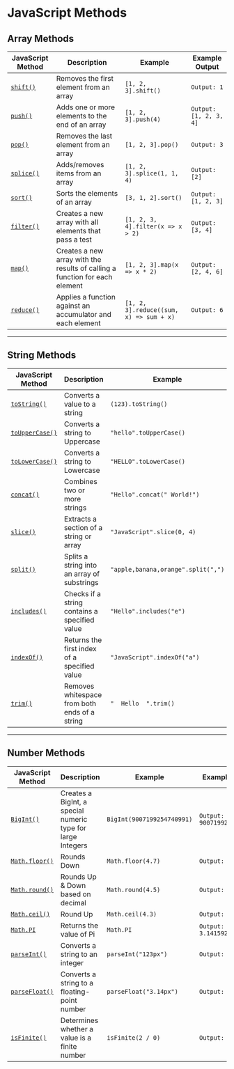 # JavaScript Methods

## **Array Methods**

| JavaScript Method                                                                                           | Description                                                                 | Example                                 | Example Output         |
| ----------------------------------------------------------------------------------------------------------- | --------------------------------------------------------------------------- | --------------------------------------- | ---------------------- |
| [`shift()`](https://developer.mozilla.org/en-US/docs/Web/JavaScript/Reference/Global_Objects/Array/shift)   | Removes the first element from an array                                     | `[1, 2, 3].shift()`                     | `Output: 1`            |
| [`push()`](https://developer.mozilla.org/en-US/docs/Web/JavaScript/Reference/Global_Objects/Array/push)     | Adds one or more elements to the end of an array                            | `[1, 2, 3].push(4)`                     | `Output: [1, 2, 3, 4]` |
| [`pop()`](https://developer.mozilla.org/en-US/docs/Web/JavaScript/Reference/Global_Objects/Array/pop)       | Removes the last element from an array                                      | `[1, 2, 3].pop()`                       | `Output: 3`            |
| [`splice()`](https://developer.mozilla.org/en-US/docs/Web/JavaScript/Reference/Global_Objects/Array/splice) | Adds/removes items from an array                                            | `[1, 2, 3].splice(1, 1, 4)`             | `Output: [2]`          |
| [`sort()`](https://developer.mozilla.org/en-US/docs/Web/JavaScript/Reference/Global_Objects/Array/sort)     | Sorts the elements of an array                                              | `[3, 1, 2].sort()`                      | `Output: [1, 2, 3]`    |
| [`filter()`](https://developer.mozilla.org/en-US/docs/Web/JavaScript/Reference/Global_Objects/Array/filter) | Creates a new array with all elements that pass a test                      | `[1, 2, 3, 4].filter(x => x > 2)`       | `Output: [3, 4]`       |
| [`map()`](https://developer.mozilla.org/en-US/docs/Web/JavaScript/Reference/Global_Objects/Array/map)       | Creates a new array with the results of calling a function for each element | `[1, 2, 3].map(x => x * 2)`             | `Output: [2, 4, 6]`    |
| [`reduce()`](https://developer.mozilla.org/en-US/docs/Web/JavaScript/Reference/Global_Objects/Array/reduce) | Applies a function against an accumulator and each element                  | `[1, 2, 3].reduce((sum, x) => sum + x)` | `Output: 6`            |

---

## **String Methods**

| JavaScript Method                                                                                                      | Description                                   | Example                            | Example Output                          |
| ---------------------------------------------------------------------------------------------------------------------- | --------------------------------------------- | ---------------------------------- | --------------------------------------- |
| [`toString()`](https://developer.mozilla.org/en-US/docs/Web/JavaScript/Reference/Global_Objects/Object/toString)       | Converts a value to a string                  | `(123).toString()`                 | `Output: "123"`                         |
| [`toUpperCase()`](https://developer.mozilla.org/en-US/docs/Web/JavaScript/Reference/Global_Objects/String/toUpperCase) | Converts a string to Uppercase                | `"hello".toUpperCase()`            | `Output: "HELLO"`                       |
| [`toLowerCase()`](https://developer.mozilla.org/en-US/docs/Web/JavaScript/Reference/Global_Objects/String/toLowerCase) | Converts a string to Lowercase                | `"HELLO".toLowerCase()`            | `Output: "hello"`                       |
| [`concat()`](https://developer.mozilla.org/en-US/docs/Web/JavaScript/Reference/Global_Objects/String/concat)           | Combines two or more strings                  | `"Hello".concat(" World!")`        | `Output: "Hello World!"`                |
| [`slice()`](https://developer.mozilla.org/en-US/docs/Web/JavaScript/Reference/Global_Objects/String/slice)             | Extracts a section of a string or array       | `"JavaScript".slice(0, 4)`         | `Output: "Java"`                        |
| [`split()`](https://developer.mozilla.org/en-US/docs/Web/JavaScript/Reference/Global_Objects/String/split)             | Splits a string into an array of substrings   | `"apple,banana,orange".split(",")` | `Output: ["apple", "banana", "orange"]` |
| [`includes()`](https://developer.mozilla.org/en-US/docs/Web/JavaScript/Reference/Global_Objects/String/includes)       | Checks if a string contains a specified value | `"Hello".includes("e")`            | `Output: true`                          |
| [`indexOf()`](https://developer.mozilla.org/en-US/docs/Web/JavaScript/Reference/Global_Objects/String/indexOf)         | Returns the first index of a specified value  | `"JavaScript".indexOf("a")`        | `Output: 1`                             |
| [`trim()`](https://developer.mozilla.org/en-US/docs/Web/JavaScript/Reference/Global_Objects/String/trim)               | Removes whitespace from both ends of a string | `"  Hello  ".trim()`               | `Output: "Hello"`                       |

---

## **Number Methods**

| JavaScript Method                                                                                     | Description                                                 | Example                    | Example Output              |
| ----------------------------------------------------------------------------------------------------- | ----------------------------------------------------------- | -------------------------- | --------------------------- |
| [`BigInt()`](https://developer.mozilla.org/en-US/docs/Web/JavaScript/Reference/Global_Objects/BigInt) | Creates a BigInt, a special numeric type for large Integers | `BigInt(9007199254740991)` | `Output: 9007199254740991n` |
| [`Math.floor()`](https://developer.mozilla.org/en-US/docs/Web/JavaScript/Reference/Global_Objects/Math/floor) | Rounds Down                                   | `Math.floor(4.7)`      | `Output: 4`                 |
| [`Math.round()`](https://developer.mozilla.org/en-US/docs/Web/JavaScript/Reference/Global_Objects/Math/round) | Rounds Up & Down based on decimal             | `Math.round(4.5)`      | `Output: 5`                 |
| [`Math.ceil()`](https://developer.mozilla.org/en-US/docs/Web/JavaScript/Reference/Global_Objects/Math/ceil)   | Round Up                                      | `Math.ceil(4.3)`       | `Output: 5`                 |
| [`Math.PI`](https://developer.mozilla.org/en-US/docs/Web/JavaScript/Reference/Global_Objects/Math/PI)         | Returns the value of Pi                       | `Math.PI`              | `Output: 3.141592653589793` |
| [`parseInt()`](https://developer.mozilla.org/en-US/docs/Web/JavaScript/Reference/Global_Objects/parseInt)     | Converts a string to an integer               | `parseInt("123px")`    | `Output: 123`               |
| [`parseFloat()`](https://developer.mozilla.org/en-US/docs/Web/JavaScript/Reference/Global_Objects/parseFloat) | Converts a string to a floating-point number  | `parseFloat("3.14px")` | `Output: 3.14`              |
| [`isFinite()`](https://developer.mozilla.org/en-US/docs/Web/JavaScript/Reference/Global_Objects/isFinite)     | Determines whether a value is a finite number | `isFinite(2 / 0)`      | `Output: false`             |
